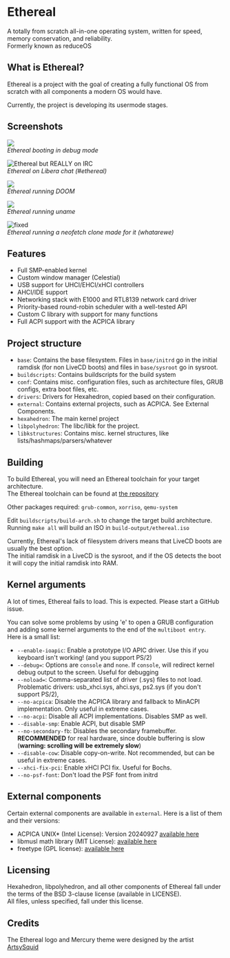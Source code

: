 # Ethereal

A totally from scratch all-in-one operating system, written for speed, memory conservation, and reliability.\
Formerly known as reduceOS

## What is Ethereal?

Ethereal is a project with the goal of creating a fully functional OS from scratch with all components a modern OS would have.

Currently, the project is developing its usermode stages.

## Screenshots
![](https://preview.redd.it/ethereal-smp-enabled-usb-supporting-multitasking-kernel-v0-ygmgdlm3dowe1.png?width=1620&format=png&auto=webp&s=0473ac09024c17cefb294c8570671e415866b915)\
*Ethereal booting in debug mode*

![Ethereal but REALLY on IRC](https://github.com/user-attachments/assets/fedac2c5-db99-463f-88d9-44b1a239dcdd)\
*Ethereal on Libera chat (#ethereal)*

![](https://preview.redd.it/ethereal-smp-enabled-usb-supporting-multitasking-kernel-v0-ahe88a85dowe1.png?width=682&format=png&auto=webp&s=b435a1e0d57a91b7d4e0479f9649960b74a22de7)\
*Ethereal running DOOM*

![](https://preview.redd.it/ethereal-smp-enabled-usb-supporting-multitasking-kernel-v0-hspq2m58dowe1.png?width=640&crop=smart&auto=webp&s=8764354d2764cb8bfaa77d1a79f710485880d780)\
*Ethereal running uname*

![fixed](https://github.com/user-attachments/assets/bfdce356-5555-436b-990d-3aad65d22dea)\
*Ethereal running a neofetch clone made for it (whatarewe)*

## Features

- Full SMP-enabled kernel
- Custom window manager (Celestial)
- USB support for UHCI/EHCI/xHCI controllers
- AHCI/IDE support
- Networking stack with E1000 and RTL8139 network card driver
- Priority-based round-robin scheduler with a well-tested API
- Custom C library with support for many functions
- Full ACPI support with the ACPICA library

## Project structure

- `base`: Contains the base filesystem. Files in `base/initrd` go in the initial ramdisk (for non LiveCD boots) and files in `base/sysroot` go in sysroot.
- `buildscripts`: Contains buildscripts for the build system
- `conf`: Contains misc. configuration files, such as architecture files, GRUB configs, extra boot files, etc.
- `drivers`: Drivers for Hexahedron, copied based on their configuration.
- `external`: Contains external projects, such as ACPICA. See External Components.
- `hexahedron`: The main kernel project
- `libpolyhedron`: The libc/libk for the project.
- `libkstructures`: Contains misc. kernel structures, like lists/hashmaps/parsers/whatever

## Building

To build Ethereal, you will need an Ethereal toolchain for your target architecture.\
The Ethereal toolchain can be found at [the repository](https://github.com/sasdallas/Ethereal-Toolchain)

Other packages required: `grub-common`, `xorriso`, `qemu-system`

Edit `buildscripts/build-arch.sh` to change the target build architecture. \
Running `make all` will build an ISO in `build-output/ethereal.iso`

Currently, Ethereal's lack of filesystem drivers means that LiveCD boots are usually the best option.\
The initial ramdisk in a LiveCD is the sysroot, and if the OS detects the boot it will copy the initial ramdisk into RAM.

## Kernel arguments

A lot of times, Ethereal fails to load. This is expected. Please start a GitHub issue.

You can solve some problems by using 'e' to open a GRUB configuration and adding some kernel arguments to the end of the `multiboot entry`.\
Here is a small list:

- `--enable-ioapic`: Enable a prototype I/O APIC driver. Use this if you keyboard isn't working! (and you support PS/2)
- `--debug=`: Options are `console` and `none`. If `console`, will redirect kernel debug output to the screen. Useful for debugging
- `--noload=`: Comma-separated list of driver (.sys) files to not load. Problematic drivers: usb_xhci.sys, ahci.sys, ps2.sys (if you don't support PS/2),
- `--no-acpica`: Disable the ACPICA library and fallback to MinACPI implementation. Only useful in extreme cases.
- `--no-acpi`: Disable all ACPI implementations. Disables SMP as well.
- `--disable-smp`: Enable ACPI, but disable SMP
- `--no-secondary-fb`: Disables the secondary framebuffer. **RECOMMENDED** for real hardware, since double buffering is slow (**warning: scrolling will be extremely slow**)
- `--disable-cow`: Disable copy-on-write. Not recommended, but can be useful in extreme cases.
- `--xhci-fix-pci`: Enable xHCI PCI fix. Useful for Bochs.
- `--no-psf-font`: Don't load the PSF font from initrd

## External components
Certain external components are available in `external`. Here is a list of them and their versions:
- ACPICA UNIX* (Intel License): Version 20240927 [available here](https://www.intel.com/content/www/us/en/developer/topic-technology/open/acpica/download.html)
- libmusl math library (MIT License): [available here](https://github.com/kraj/musl)
- freetype (GPL license): [available here](https://sourceforge.net/projects/freetype/)

## Licensing

Hexahedron, libpolyhedron, and all other components of Ethereal fall under the terms of the BSD 3-clause license (available in LICENSE).\
All files, unless specified, fall under this license.


## Credits

The Ethereal logo and Mercury theme were designed by the artist [ArtsySquid](https://artsycomms.carrd.co)